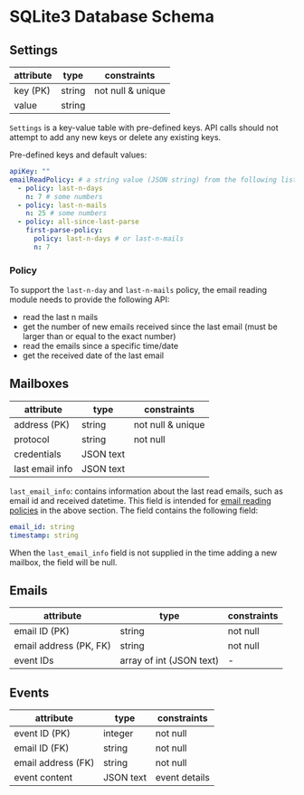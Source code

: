 # SQLite3 Database Schema

## Settings

| attribute | type   | constraints       |
| --------- | ------ | ----------------- |
| key (PK)  | string | not null & unique |
| value     | string |                   |

`Settings` is a key-value table with pre-defined keys. API calls should not attempt to add any new keys or delete any existing keys.

Pre-defined keys and default values:

```yaml
apiKey: ""
emailReadPolicy: # a string value (JSON string) from the following list
  - policy: last-n-days
    n: 7 # some numbers
  - policy: last-n-mails
    n: 25 # some numbers
  - policy: all-since-last-parse
    first-parse-policy:
      policy: last-n-days # or last-n-mails
      n: 7
```

### Policy

To support the `last-n-day` and `last-n-mails` policy, the email reading module needs to provide the following API:

- read the last n mails
- get the number of new emails received since the last email (must be larger than or equal to the exact number)
- read the emails since a specific time/date
- get the received date of the last email

## Mailboxes

| attribute       | type      | constraints       |
| --------------- | --------- | ----------------- |
| address (PK)    | string    | not null & unique |
| protocol        | string    | not null          |
| credentials     | JSON text |                   |
| last email info | JSON text |                   |

`last_email_info`: contains information about the last read emails, such as email id and received datetime. This field is intended for [email reading policies](#policy) in the above section. The field contains the following field:

```yaml
email_id: string
timestamp: string
```

When the `last_email_info` field is not supplied in the time adding a new mailbox, the field will be null.

## Emails

| attribute              | type                     | constraints |
| ---------------------- | ------------------------ | ----------- |
| email ID (PK)          | string                   | not null    |
| email address (PK, FK) | string                   | not null    |
| event IDs              | array of int (JSON text) | -           |

## Events

| attribute          | type      | constraints   |
| ------------------ | --------- | ------------- |
| event ID (PK)      | integer   | not null      |
| email ID (FK)      | string    | not null      |
| email address (FK) | string    | not null      |
| event content      | JSON text | event details |
